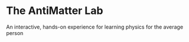 # The AntiMatter Lab
An interactive, hands-on experience for learning physics for the average person
